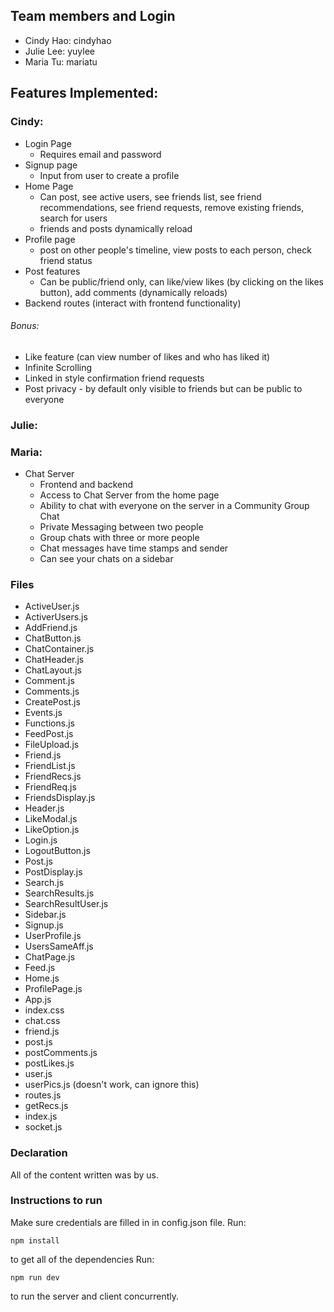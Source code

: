 ## Team members and Login

- Cindy Hao: cindyhao
- Julie Lee: yuylee
- Maria Tu: mariatu

## Features Implemented:

### Cindy:

- Login Page
  - Requires email and password
- Signup page
  - Input from user to create a profile
- Home Page
  - Can post, see active users, see friends list, see friend recommendations, see friend requests, remove existing friends, search for users
  - friends and posts dynamically reload
- Profile page
  - post on other people's timeline, view posts to each person, check friend status
- Post features
  - Can be public/friend only, can like/view likes (by clicking on the likes button), add comments (dynamically reloads)
- Backend routes (interact with frontend functionality)

###### Bonus:

- Like feature (can view number of likes and who has liked it)
- Infinite Scrolling
- Linked in style confirmation friend requests
- Post privacy - by default only visible to friends but can be public to everyone

### Julie:

### Maria:
- Chat Server
  - Frontend and backend
  - Access to Chat Server from the home page
  - Ability to chat with everyone on the server in a Community Group Chat
  - Private Messaging between two people
  - Group chats with three or more people
  - Chat messages have time stamps and sender
  - Can see your chats on a sidebar

### Files

- ActiveUser.js
- ActiverUsers.js
- AddFriend.js
- ChatButton.js
- ChatContainer.js
- ChatHeader.js
- ChatLayout.js
- Comment.js
- Comments.js
- CreatePost.js
- Events.js
- Functions.js
- FeedPost.js
- FileUpload.js
- Friend.js
- FriendList.js
- FriendRecs.js
- FriendReq.js
- FriendsDisplay.js
- Header.js
- LikeModal.js
- LikeOption.js
- Login.js
- LogoutButton.js
- Post.js
- PostDisplay.js
- Search.js
- SearchResults.js
- SearchResultUser.js
- Sidebar.js
- Signup.js
- UserProfile.js
- UsersSameAff.js
- ChatPage.js
- Feed.js
- Home.js
- ProfilePage.js
- App.js
- index.css
- chat.css
- friend.js
- post.js
- postComments.js
- postLikes.js
- user.js
- userPics.js (doesn't work, can ignore this)
- routes.js
- getRecs.js
- index.js
- socket.js

### Declaration

All of the content written was by us.

### Instructions to run

Make sure credentials are filled in in config.json file.
Run:

```
npm install
```

to get all of the dependencies
Run:

```
npm run dev
```

to run the server and client concurrently.
